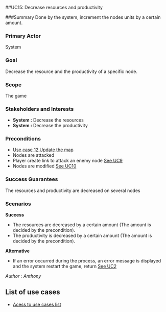 ##UC15: Decrease resources and productivity

###Summary
Done by the system, increment the nodes units by a certain amount.

### Primary Actor
System

### Goal
Decrease the resource and the productivity of a specific node.

### Scope
The game

### Stakeholders and Interests

* **System :** Decrease the resources
* **System :** Decrease the productivity

### Preconditions

* [Use case 12 Update the map][M]
* Nodes are attacked
* Player create link to attack an enemy node [See UC9][P]
* Nodes are modified [See UC10][O]

### Success Guarantees

The resources and productivity are decreased on several nodes

### Scenarios

**Success**

* The resources are decreased by a certain amount (The amount is decided by the precondition).
* The productivity is decreased  by a certain amount (The amount is decided by the precondition).

**Alternative**

* If an error occurred during the process, an error message is displayed and the system restart the game, return [See UC2][N]



*Author : Anthony*
## List of use cases
* [Acess to use cases list][L]

[L]:../UserCase.md
[M]:UC12.md
[N]:UC2.md
[O]:UC10.md
[P]:UC9.md

